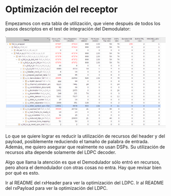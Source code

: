 # Optimización del receptor

Empezamos con esta tabla de utilización, que viene después de todos los pasos descriptos en el test de integración del Demodulator:

![Alt text](images/aa.png)

Lo que se quiere lograr es reducir la utilización de recursos del header y del payload, posiblemente reduciendo el tamaño de palabra de entrada. Además, me quiero asegurar que realmente no usan DSPs. Su utilización de recursos alta depende solamente del LDPC decoder.

Algo que llama la atención es que el Demodulador sólo entró en recursos, pero ahora el demodulador con otras cosas no entra. Hay que revisar bien por qué es esto.

Ir al README del rxHeader para ver la optimización del LDPC. Ir al README del rxPayload para ver la optimización del LDPC.


